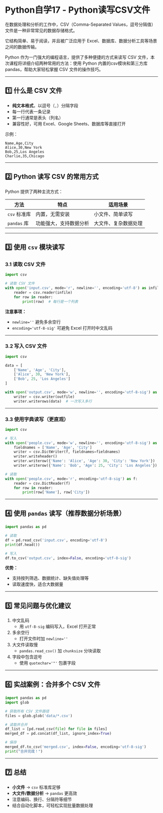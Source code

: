# Python自学17 - Python读写CSV文件

在数据处理和分析的工作中，CSV（Comma-Separated Values，逗号分隔值）文件是一种非常常见的数据存储格式。

它结构简单、易于阅读，并且被广泛应用于 Excel、数据库、数据分析工具等场景之间的数据传输。

Python 作为一门强大的编程语言，提供了多种便捷的方式来读写 CSV 文件，本次课程将详细介绍两种常用的方法：使用 Python 内置的csv模块和第三方库pandas，帮助大家轻松掌握 CSV 文件的操作技巧。

------

## 1️⃣ 什么是 CSV 文件

- **纯文本格式**，以逗号（`,`）分隔字段
- 每一行代表一条记录
- 第一行通常是表头（列名）
- 兼容性好，可用 Excel、Google Sheets、数据库等直接打开

示例：

```
Name,Age,City
Alice,30,New York
Bob,25,Los Angeles
Charlie,35,Chicago
```

------

## 2️⃣ Python 读写 CSV 的常用方式

Python 提供了两种主流方式：

| 方法         | 特点                   | 适用场景             |
| ------------ | ---------------------- | -------------------- |
| `csv` 标准库 | 内置，无需安装         | 小文件、简单读写     |
| `pandas` 库  | 功能强大，支持数据分析 | 大文件、复杂数据处理 |

------

## 3️⃣ 使用 `csv` 模块读写

### 3.1 读取 CSV 文件

```python
import csv

# 读取 CSV 文件
with open('input.csv', mode='r', newline='', encoding='utf-8') as infile:
    reader = csv.reader(infile)
    for row in reader:
        print(row)  # 每行是一个列表
```

**注意事项：**

- `newline=''` 避免多余空行
- `encoding='utf-8-sig'` 可避免 Excel 打开时中文乱码

------

### 3.2 写入 CSV 文件

```python
import csv

data = [
    ['Name', 'Age', 'City'],
    ['Alice', 30, 'New York'],
    ['Bob', 25, 'Los Angeles']
]

with open('output.csv', mode='w', newline='', encoding='utf-8-sig') as outfile:
    writer = csv.writer(outfile)
    writer.writerows(data)  # 一次写入多行
```

------

### 3.3 使用字典读写（更直观）

```python
import csv

# 写入
with open('people.csv', mode='w', newline='', encoding='utf-8-sig') as f:
    fieldnames = ['Name', 'Age', 'City']
    writer = csv.DictWriter(f, fieldnames=fieldnames)
    writer.writeheader()
    writer.writerow({'Name': 'Alice', 'Age': 30, 'City': 'New York'})
    writer.writerow({'Name': 'Bob', 'Age': 25, 'City': 'Los Angeles'})

# 读取
with open('people.csv', mode='r', encoding='utf-8-sig') as f:
    reader = csv.DictReader(f)
    for row in reader:
        print(row['Name'], row['City'])
```

------

## 4️⃣ 使用 `pandas` 读写（推荐数据分析场景）

```python
import pandas as pd

# 读取
df = pd.read_csv('input.csv', encoding='utf-8')
print(df.head())

# 写入
df.to_csv('output.csv', index=False, encoding='utf-8-sig')
```

**优势：**

- 支持按列筛选、数据统计、缺失值处理等
- 读取速度快，适合大数据量

------

## 5️⃣ 常见问题与优化建议

1. 中文乱码
   - 用 `utf-8-sig` 编码写入，Excel 打开正常
2. 多余空行
   - 打开文件时加 `newline=''`
3. 大文件读取慢
   - `pandas.read_csv()` 加 `chunksize` 分块读取
4. 字段中包含逗号
   - 使用 `quotechar='"'` 包裹字段

------

## 6️⃣ 实战案例：合并多个 CSV 文件

```python
import pandas as pd
import glob

# 获取所有 CSV 文件路径
files = glob.glob('data/*.csv')

# 读取并合并
df_list = [pd.read_csv(file) for file in files]
merged_df = pd.concat(df_list, ignore_index=True)

# 保存
merged_df.to_csv('merged.csv', index=False, encoding='utf-8-sig')
print("合并完成！")
```

------

## 7️⃣ 总结

- **小文件** → `csv` 标准库足够
- **大文件/数据分析** → `pandas` 更高效
- 注意编码、换行、分隔符等细节
- 结合自动化脚本，可轻松实现批量数据处理



